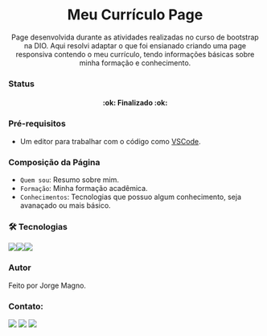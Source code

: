 <h1 align="center">Meu Currículo Page</h1>

<p align="center">Page desenvolvida durante as atividades realizadas no curso de bootstrap na DIO. Aqui resolvi adaptar o que foi ensianado criando uma page responsiva contendo o meu currículo, tendo informações básicas sobre minha formação e conhecimento.</p>

### Status
<h4 align="center"> 
	:ok: Finalizado :ok:
</h4>

### Pré-requisitos
- Um editor para trabalhar com o código como [VSCode](https://code.visualstudio.com/).

### Composição da Página
- `Quem sou`: Resumo sobre mim.
- `Formação`: Minha formação acadêmica.
- `Conhecimentos`: Tecnologias que possuo algum conhecimento, seja avanaçado ou mais básico.

### 🛠 Tecnologias
<img src="https://img.shields.io/badge/HTML5-E34F26?style=for-the-badge&logo=html5&logoColor=white" /><img src="https://img.shields.io/badge/CSS3-1572B6?style=for-the-badge&logo=css3&logoColor=white" /><img src="https://img.shields.io/badge/Bootstrap-563D7C?style=for-the-badge&logo=bootstrap&logoColor=white" />

### Autor
Feito por Jorge Magno.

### Contato:
[<img src="https://img.shields.io/badge/linkedin-%230077B5.svg?&style=for-the-badge&logo=linkedin&logoColor=white" />](https://www.linkedin.com/in/jorge-magno-l-moraes-381a19174/) 
[<img src = "https://img.shields.io/badge/instagram-%23E4405F.svg?&style=for-the-badge&logo=instagram&logoColor=white">](https://www.instagram.com/jorgepierrot/?hl=pt-br) 
[<img src = "https://img.shields.io/badge/facebook-%231877F2.svg?&style=for-the-badge&logo=facebook&logoColor=white">](https://www.facebook.com/jorge.magno.7)
